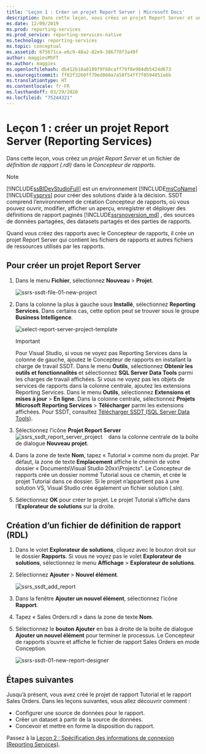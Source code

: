 ```yaml
---
title: 'Leçon 1 : Créer un projet Report Server | Microsoft Docs'
description: Dans cette leçon, vous créez un projet Report Server et un fichier de définition de rapport (.rdl) dans le Concepteur de rapports.
ms.date: 12/09/2019
ms.prod: reporting-services
ms.prod_service: reporting-services-native
ms.technology: reporting-services
ms.topic: conceptual
ms.assetid: 675671ca-e6c9-48a2-82e9-386778f3a49f
author: maggiesMSFT
ms.author: maggies
ms.openlocfilehash: db412b18a0189f9f68caff79f8e904db5424d673
ms.sourcegitcommit: ff82f3260ff79ed860a7a58f54ff7f0594851e6b
ms.translationtype: HT
ms.contentlocale: fr-FR
ms.lasthandoff: 03/29/2020
ms.locfileid: "75244321"
---
```

# <a name="lesson-1-create-a-report-server-project-reporting-services"></a>Leçon 1 : créer un projet Report Server (Reporting Services)

Dans cette leçon, vous créez un *projet Report Server* et un fichier de *définition de rapport (.rdl)* dans le *Concepteur de rapports*.

> [!NOTE]
> [!INCLUDE[ssBIDevStudioFull](../includes/ssbidevstudiofull-md.md)] est un environnement [!INCLUDE[msCoName](../includes/msconame-md.md)] [!INCLUDE[vsprvs](../includes/vsprvs-md.md)] pour créer des solutions d’aide à la décision. SSDT comprend l’environnement de création Concepteur de rapports, où vous pouvez ouvrir, modifier, afficher un aperçu, enregistrer et déployer des définitions de rapport paginés [!INCLUDE[ssrsnoversion_md](../includes/ssrsnoversion-md.md)] , des sources de données partagées, des datasets partagés et des parties de rapports.

Quand vous créez des rapports avec le Concepteur de rapports, il crée un projet Report Server qui contient les fichiers de rapports et autres fichiers de ressources utilisés par les rapports.

## <a name="to-create-a-report-server-project"></a>Pour créer un projet Report Server
  
1. Dans le menu **Fichier**, sélectionnez **Nouveau** > **Projet**.  

    ![ssrs-ssdt-file-01-new-project](../reporting-services/media/ssrs-ssdt-file-01-new-project.png)
  
2. Dans la colonne la plus à gauche sous **Installé**, sélectionnez **Reporting Services**. Dans certains cas, cette option peut se trouver sous le groupe **Business Intelligence**.

    ![select-report-server-project-template](../reporting-services/media/lesson-1-creating-a-report-server-project-reporting-services/select-report-server-project-template.png)

    > [!IMPORTANT]
    > Pour Visual Studio, si vous ne voyez pas Reporting Services dans la colonne de gauche, ajoutez le Concepteur de rapports en installant la charge de travail SSDT. Dans le menu **Outils**, sélectionnez **Obtenir les outils et fonctionnalités** et sélectionnez **SQL Server Data Tools** parmi les charges de travail affichées. Si vous ne voyez pas les objets de services de rapports dans la colonne centrale, ajoutez les extensions Reporting Services. Dans le menu **Outils**, sélectionnez **Extensions et mises à jour** > **En ligne**. Dans la colonne centrale, sélectionnez **Projets Microsoft Reporting Services** > **Télécharger** parmi les extensions affichées. Pour SSDT, consultez [Télécharger SSDT (SQL Server Data Tools)](../ssdt/download-sql-server-data-tools-ssdt.md).

3. Sélectionnez l’icône **Projet Report Server** &nbsp;&nbsp;![ssrs_ssdt_report_server_project](media/ssrs-ssdt-report-server-project.png) &nbsp;&nbsp; dans la colonne centrale de la boîte de dialogue **Nouveau projet**.

4. Dans la zone de texte **Nom**, tapez « Tutorial » comme nom du projet. Par défaut, la zone de texte **Emplacement** affiche le chemin de votre dossier « Documents\Visual Studio 20xx\Projects\". Le Concepteur de rapports crée un dossier nommé Tutorial sous ce chemin, et crée le projet Tutorial dans ce dossier. Si le projet n’appartient pas à une solution VS, Visual Studio crée également un fichier solution (.sln).

5. Sélectionnez **OK** pour créer le projet. Le projet Tutorial s’affiche dans l’**Explorateur de solutions** sur la droite.
  
## <a name="creating-a-report-definition-file-rdl"></a>Création d’un fichier de définition de rapport (RDL)  
  
1. Dans le volet **Explorateur de solutions**, cliquez avec le bouton droit sur le dossier **Rapports**. Si vous ne voyez pas le volet **Explorateur de solutions**, sélectionnez le menu **Affichage** > **Explorateur de solutions**.

2. Sélectionnez **Ajouter** > **Nouvel élément**.

    ![ssrs_ssdt_add_report](../reporting-services/media/ssrs-ssdt-add-report.png)

3. Dans la fenêtre **Ajouter un nouvel élément**, sélectionnez l’icône **Rapport**.

4. Tapez « Sales Orders.rdl » dans la zone de texte **Nom**.

5. Sélectionnez le **bouton Ajouter** en bas à droite de la boîte de dialogue **Ajouter un nouvel élément** pour terminer le processus. Le Concepteur de rapports s’ouvre et affiche le fichier de rapport Sales Orders en mode Conception.

    ![ssrs-ssdt-01-new-report-designer](media/ssrs-ssdt-01-new-report-designer.png)

## <a name="next-steps"></a>Étapes suivantes

Jusqu’à présent, vous avez créé le projet de rapport Tutorial et le rapport Sales Orders. Dans les leçons suivantes, vous allez découvrir comment :

- Configurer une source de données pour le rapport.
- Créer un dataset à partir de la source de données.
- Concevoir et mettre en forme la disposition du rapport.

Passez à la [Leçon 2 : Spécification des informations de connexion &#40;Reporting Services&#41;](../reporting-services/lesson-2-specifying-connection-information-reporting-services.md).

